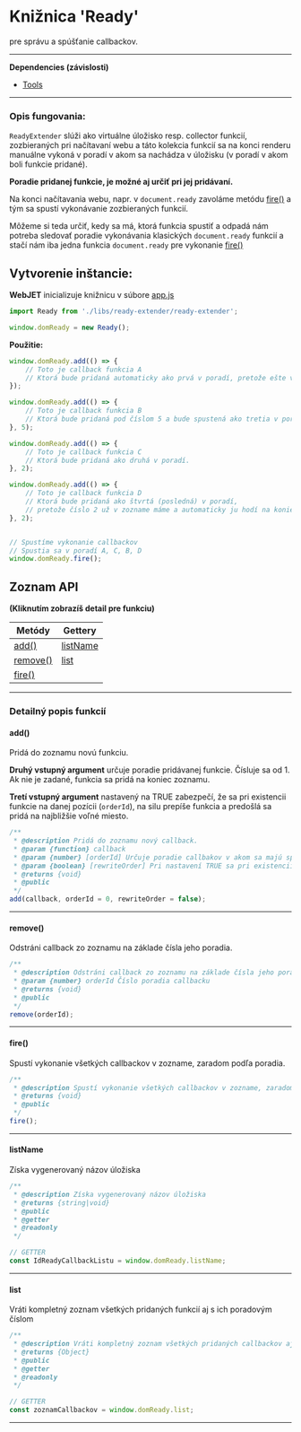 # Knižnica 'Ready'
pre správu a spúšťanie callbackov.

---
**Dependencies (závislosti)**
- [Tools](tools.md)
---

### Opis fungovania:

`ReadyExtender` slúži ako virtuálne úložisko resp. collector funkcií, zozbieraných pri načítavaní webu
a táto kolekcia funkcií sa na konci renderu manuálne vykoná v poradí v akom sa nachádza v úložisku (v poradí v akom boli funkcie pridané).

**Poradie pridanej funkcie, je možné aj určiť pri jej pridávaní.**

Na konci načítavania webu, napr. v `document.ready` zavoláme metódu [fire()](#fire) a tým sa spustí vykonávanie zozbieraných funkcií.

Môžeme si teda určiť, kedy sa má, ktorá funkcia spustiť a odpadá nám potreba sledovať poradie vykonávania klasických `document.ready` funkcií
a stačí nám iba jedna funkcia `document.ready` pre vykonanie [fire()](#fire)

## Vytvorenie inštancie:
**WebJET** inicializuje knižnicu v súbore [app.js](https://github.com/webjetcms/webjetcms/blob/main/src/main/webapp/admin/v9/src/js/app.js)
```javascript
import Ready from './libs/ready-extender/ready-extender';

window.domReady = new Ready();
```

**Použitie:**
```javascript
window.domReady.add(() => {
    // Toto je callback funkcia A
    // Ktorá bude pridaná automaticky ako prvá v poradí, pretože ešte v zozname nemáme nič.
});

window.domReady.add(() => {
    // Toto je callback funkcia B
    // Ktorá bude pridaná pod číslom 5 a bude spustená ako tretia v poradí.
}, 5);

window.domReady.add(() => {
    // Toto je callback funkcia C
    // Ktorá bude pridaná ako druhá v poradí.
}, 2);

window.domReady.add(() => {
    // Toto je callback funkcia D
    // Ktorá bude pridaná ako štvrtá (posledná) v poradí,
    // pretože číslo 2 už v zozname máme a automaticky ju hodí na koniec zoznamu.
}, 2);


// Spustíme vykonanie callbackov
// Spustia sa v poradí A, C, B, D
window.domReady.fire();
```

## Zoznam API
**(Kliknutím zobrazíš detail pre funkciu)**

| Metódy                | Gettery               |
| -----------           | -----------           |
| [add()](#add)         | [listName](#listName) |
| [remove()](#remove)   | [list](#list)         |
| [fire()](#fire)       |

---

### Detailný popis funkcií

#### add()
Pridá do zoznamu novú funkciu.

**Druhý vstupný argument** určuje poradie pridávanej funkcie. Čísluje sa od 1. Ak nie je zadané, funkcia sa pridá na koniec zoznamu.

**Tretí vstupný argument** nastavený na TRUE zabezpečí, že sa pri existencii funkcie na danej pozícii (`orderId`), na silu prepíše funkcia a predošlá sa pridá na najbližšie voľné miesto.
```javascript
/**
 * @description Pridá do zoznamu nový callback.
 * @param {function} callback
 * @param {number} [orderId] Určuje poradie callbakov v akom sa majú spúšťať. Čísluje sa od 1. Ak nie je zadané, callback sa pridá na koniec zoznamu.
 * @param {boolean} [rewriteOrder] Pri nastavení TRUE sa pri existencii callbacku na danej pozícii na silu prepíše callback a predošlý sa pridá na najbližšie voľné miesto.
 * @returns {void}
 * @public
 */
add(callback, orderId = 0, rewriteOrder = false);
```

---
#### remove()
Odstráni callback zo zoznamu na základe čísla jeho poradia.
```javascript
/**
 * @description Odstráni callback zo zoznamu na základe čísla jeho poradia.
 * @param {number} orderId Číslo poradia callbacku
 * @returns {void}
 * @public
 */
remove(orderId);
```

---
#### fire()
Spustí vykonanie všetkých callbackov v zozname, zaradom podľa poradia.
```javascript
/**
 * @description Spustí vykonanie všetkých callbackov v zozname, zaradom podľa poradia.
 * @returns {void}
 * @public
 */
fire();
```

---
#### listName
Získa vygenerovaný názov úložiska
```javascript
/**
 * @description Získa vygenerovaný názov úložiska
 * @returns {string|void}
 * @public
 * @getter
 * @readonly
 */

// GETTER
const IdReadyCallbackListu = window.domReady.listName;
```

---
#### list
Vráti kompletný zoznam všetkých pridaných funkcií aj s ich poradovým číslom
```javascript
/**
 * @description Vráti kompletný zoznam všetkých pridaných callbackov aj s ich poradovým číslom
 * @returns {Object}
 * @public
 * @getter
 * @readonly
 */

// GETTER
const zoznamCallbackov = window.domReady.list;
```

---